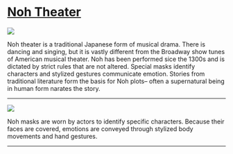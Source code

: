 # [Noh Theater](http://artstories.artsmia.org/#/stories/3201)

![](http://cdn.dx.artsmia.org/thumbs/tn_ext_201507160023.jpg)

Noh theater is a traditional Japanese form of musical drama. There is dancing and singing, but it is vastly different from the Broadway show tunes of American musical theater. Noh has been performed sice the 1300s and is dictated by strict rules that are not altered. Special masks identify characters and stylized gestures communicate emotion. Stories from traditional literature form the basis for Noh plots– often a supernatural being in human form narates the story. 

---

![](http://cdn.dx.artsmia.org/thumbs/tn_ext_201507280017.jpg)

Noh masks are worn by actors to identify specific characters. Because their faces are covered, emotions are conveyed through stylized body movements and hand gestures. 

---
